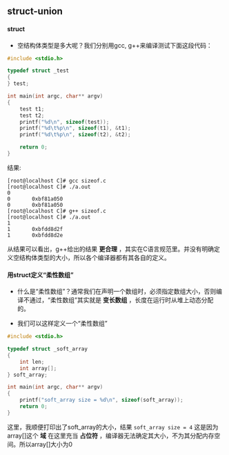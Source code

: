 ## struct-union

#### struct

* 空结构体类型是多大呢？我们分别用gcc, g++来编译测试下面这段代码：

```cpp
#include <stdio.h>

typedef struct _test
{
} test;

int main(int argc, char** argv)
{
	test t1;
	test t2;
	printf("%d\n", sizeof(test));
	printf("%d\t%p\n", sizeof(t1), &t1);
	printf("%d\t%p\n", sizeof(t2), &t2);

	return 0;
}
```

结果:

```shell
[root@localhost C]# gcc sizeof.c 
[root@localhost C]# ./a.out 
0
0       0xbf81a050
0       0xbf81a050
[root@localhost C]# g++ sizeof.c 
[root@localhost C]# ./a.out 
1
1       0xbfdd8d2f
1       0xbfdd8d2e
```
从结果可以看出，g++给出的结果 **更合理** ，其实在C语言规范里。并没有明确定义空结构体类型的大小，所以各个编译器都有其各自的定义。


#### 用struct定义“柔性数组”
* 什么是“柔性数组”？通常我们在声明一个数组时，必须指定数组大小，否则编译不通过，“柔性数组”其实就是 **变长数组** ，长度在运行时从堆上动态分配的。

* 我们可以这样定义一个“柔性数组”
```cpp
#include <stdio.h>

typedef struct _soft_array
{
	int len;
	int array[];
} soft_array;

int main(int argc, char** argv)
{
	printf("soft_array size = %d\n", sizeof(soft_array));
	return 0;
}
```

这里，我顺便打印出了soft_array的大小，结果
`soft_array size = 4`
这是因为array[]这个 **域** 在这里充当 **占位符** ，编译器无法确定其大小，不为其分配内存空间。所以array[]大小为0

